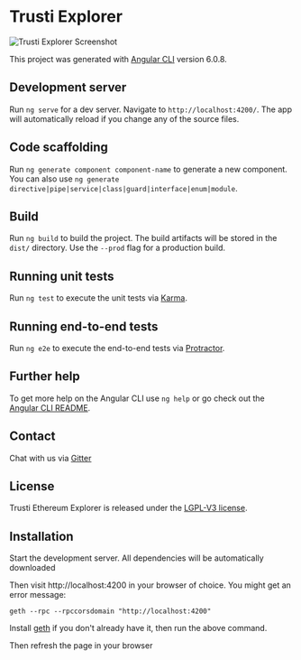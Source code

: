 # Trusti Explorer

![Trusti Explorer Screenshot](https://i.imgur.com/JLB5YI2.png)

This project was generated with [Angular CLI](https://github.com/angular/angular-cli) version 6.0.8.

## Development server

Run `ng serve` for a dev server. Navigate to `http://localhost:4200/`. The app will automatically reload if you change any of the source files.

## Code scaffolding

Run `ng generate component component-name` to generate a new component. You can also use `ng generate directive|pipe|service|class|guard|interface|enum|module`.

## Build

Run `ng build` to build the project. The build artifacts will be stored in the `dist/` directory. Use the `--prod` flag for a production build.

## Running unit tests

Run `ng test` to execute the unit tests via [Karma](https://karma-runner.github.io).

## Running end-to-end tests

Run `ng e2e` to execute the end-to-end tests via [Protractor](http://www.protractortest.org/).

## Further help

To get more help on the Angular CLI use `ng help` or go check out the [Angular CLI README](https://github.com/angular/angular-cli/blob/master/README.md).

## Contact
Chat with us via [Gitter](https://gitter.im/trusti-id)

## License
Trusti Ethereum Explorer is released under the [LGPL-V3 license](LICENSE).

## Installation

Start the development server. All dependencies will be automatically downloaded

Then visit http://localhost:4200 in your browser of choice. You might get an error message:

`geth --rpc --rpccorsdomain "http://localhost:4200"`

Install [geth](https://github.com/ethereum/go-ethereum/wiki/Building-Ethereum "Geth install") if you don't already have it, then run the above command.

Then refresh the page in your browser 
